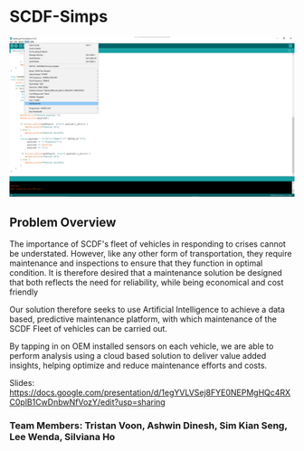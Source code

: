# SCDF-Simps

![Test Image 4](https://github.com/wendahere/SCDF-Simp/blob/main/code/pictures/image.png?raw=true)

## Problem Overview
The importance of SCDF's fleet of vehicles in responding to crises cannot be understated. However, like any other form of transportation, they require maintenance and inspections to ensure that they function in optimal condition. It is therefore desired that a maintenance solution be designed that both reflects the need for reliability, while being economical and cost friendly

Our solution therefore seeks to use Artificial Intelligence to achieve a data based, predictive maintenance platform, with which maintenance of the SCDF Fleet of vehicles can be carried out.

By tapping in on OEM installed sensors on each vehicle, we are able to perform analysis using a cloud based solution to deliver value added insights, helping optimize and reduce maintenance efforts and costs.

Slides:
https://docs.google.com/presentation/d/1egYVLVSej8FYE0NEPMgHQc4RXC0plB1CwDnbwNfVozY/edit?usp=sharing

### Team Members: Tristan Voon, Ashwin Dinesh, Sim Kian Seng, Lee Wenda, Silviana Ho
